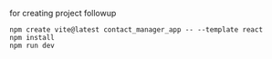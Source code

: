 for creating project followup

    npm create vite@latest contact_manager_app -- --template react
    npm install
    npm run dev